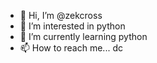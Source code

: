 - 👋 Hi, I’m @zekcross
- 👀 I’m interested in python
- 🌱 I’m currently learning python
- 📫 How to reach me... dc
